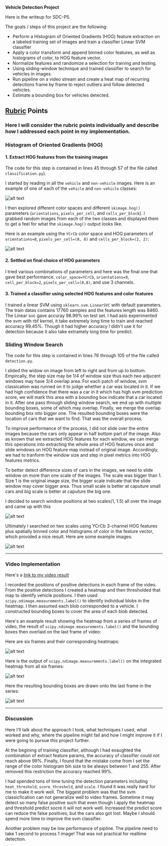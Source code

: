 **Vehicle Detection Project**

Here is the writeup for SDC-P5.

The goals / steps of this project are the following:

* Perform a Histogram of Oriented Gradients (HOG) feature extraction on a labeled training set of images and train a classifier Linear SVM classifier
* Apply a color transform and append binned color features, as well as histograms of color, to HOG feature vector.
* Normalize features and randomize a selection for training and testing.
* Using sliding-window technique and trained classifier to search for vehicles in images.
* Run pipeline on a video stream and create a heat map of recurring detections frame by frame to reject outliers and follow detected vehicles.
* Estimate a bounding box for vehicles detected.

[//]: # (Image References)
[image1]: ./examples/car_not_car.png
[image2]: ./examples/HOG_example.jpg
[image3]: ./output_images/sliding_windows.jpg
[image4]: ./output_images/sliding_window.jpg
[image5]: ./output_images/bboxes_and_heat.png
[image6]: ./output_images/labels_map.png
[image7]: ./output_images/output_bboxes.png
[video1]: ./project_video.mp4

## [Rubric](https://review.udacity.com/#!/rubrics/513/view) Points

### Here I will consider the rubric points individually and describe how I addressed each point in my implementation. 

### Histogram of Oriented Gradients (HOG)

#### 1. Extract HOG features from the training images

The code for this step is contained in lines 45 through 57 of the file called `classification.py`).

I started by reading in all the `vehicle` and `non-vehicle` images.  Here is an example of one of each of the `vehicle` and `non-vehicle` classes:

![alt text][image1]

I then explored different color spaces and different `skimage.hog()` parameters (`orientations`, `pixels_per_cell`, and `cells_per_block`).  I grabbed random images from each of the two classes and displayed them to get a feel for what the `skimage.hog()` output looks like.

Here is an example using the `YCrCb` color space and HOG parameters of `orientations=8`, `pixels_per_cell=(8, 8)` and `cells_per_block=(2, 2)`:

![alt text][image2]

#### 2. Settled on final choice of HOG parameters

I tried various combinations of parameters and here was the final one that gave best performance. `color_space=YCrCb`, `orientations=9`, `cell_per_block=2`, `pixels_per_cell=(8,8)`, and use 3 channels.

#### 3. Trained a classifier using selected HOG features and color features

I trained a linear SVM using `sklearn.svm.LinearSVC` with default parameters. The train datas contains 17760 samples and the features length was 8460. The Linear svc gave accuray 98.99% on test set. I had aslo experimented the svm with rbf kernel, it take extremely long time to train and reached accuracy 99.45%. Though it had higher accuracy I didn't use it for detection because it also take extramely long time for predict.

### Sliding Window Search

The code for this step is contained in lines 76 through 105 of the file called `detection.py`.

I slided the widow on image from left to right and from up to bottom. Empircally, the step size may be 1/4 of window size thus each two adjucent windows may have 3/4 overlap area. For each patch of window, svm classication was runned on it to judge whether a car was located in it. If we had high confidence that there was a car in it which has high svm prediction score, we will mark this area with a bounding box indicate that a car located in it. After one pass through sliding window search, we end up with multiple bounding boxes, some of which may overlap. Finally, we merge the overlap bounding box into bigger one. The resulted bounding boxes were the location of cars that we want to find. That was the overall process.

To improve performance of the process, I did not slide over the entire images because the cars only appear in half bottom part of the image. Also as known that we extracted HOG features for each window, we can merge this operations into extracting the whole area of HOG features once and slide windows on HOG feature map instead of original image. Accordingly, we had to tranform the window size and step in pixel metrics into HOG features metrics.

To better detect difference sizes of cars in the images, we need to slide window on more than one scale of the images. The scale was bigger than 1. Size 1 is the original image size, the bigger scale indicate that the slide window may cover bigger area. Thus small scale is better at caputure small cars and big scale is better at caputure the big one.

I decided to search window positions at two scales(1, 1.5) all over the image and came up with this

![alt text][image3]

Ultimately I searched on two scales using YCrCb 3-channel HOG features plus spatially binned color and histograms of color in the feature vector, which provided a nice result.  Here are some example images:

![alt text][image4]

---

### Video Implementation

Here's a [link to my video result](./project_video_output.mp4)

I recorded the positions of positive detections in each frame of the video.  From the positive detections I created a heatmap and then thresholded that map to identify vehicle positions.  I then used `scipy.ndimage.measurements.label()` to identify individual blobs in the heatmap.  I then assumed each blob corresponded to a vehicle.  I constructed bounding boxes to cover the area of each blob detected.

Here's an example result showing the heatmap from a series of frames of video, the result of `scipy.ndimage.measurements.label()` and the bounding boxes then overlaid on the last frame of video:

Here are six frames and their corresponding heatmaps:

![alt text][image5]

Here is the output of `scipy.ndimage.measurements.label()` on the integrated heatmap from all six frames:

![alt text][image6]

 Here the resulting bounding boxes are drawn onto the last frame in the series:

![alt text][image7]

---

### Discussion

Here I'll talk about the approach I took, what techniques I used, what worked and why, where the pipeline might fail and how I might improve it if I were going to pursue this project further.

At the begining of training classifier, although I had exaughted the combination of extract feature params, the accuracy of classifier could not reach above 99%. Finally, I found that the mistake come from I set the range of the color histogram bin size to be always between 1 and 255. After removed this restriction the accuracy reached 99%.

I had spended tons of time tuning the detection parameters including `heat_threshold`, `score_threshold`, and `scale`. I found it was really hard for me to make it work well. The biggest problem was that the svm classicfication can not generalize well to video frames. Sometime it may detect so many false positive such that even though I apply the heatmap and threshold predict socre it will not work well. Increased the predict score can reduce the false positives, but the cars also got lost. Maybe I should spend more time to improve the svm classifier.

Another problem may be low performance of pipline. The pipeline need to take 1 second to process 1 image! That was not practical for realtime detection.
